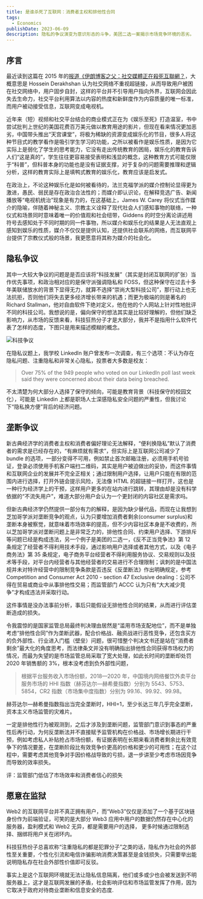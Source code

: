 ```yaml
---
title: 是谁杀死了互联网：消费者主权和排他性合同
tags:
  - Economics
publishDate: 2023-06-09
description: 隐私的争议演变为意识形态的斗争，美团二选一案揭示市场竞争环境的恶劣。
---
```


## 序言

最近读到这篇在 2015 年的[报道《伊朗博客之父：社交媒體正在殺死互聯網？](https://www.hk01.com/article/345?utm_source=01articlecopy&utm_medium=referral)，大概意思是 Hossein Derakhshan 认为社交网络不重视超链接，从而导致用户被困在社交网络中，用户固步自封，这样的平台并不引导用户指向外界，互联网会因此失去生命力，社交平台利用算法以内容的热度和新鲜度作为内容质量的唯一标准，而用户被动接受信息，互联网变成电视机。

近年来（短）视频和社交平台结合的商业模式正在为《娱乐至死》打造温室，书中尝试批判上世纪的美国花费百万美元做以教育用途的影片，但现在看来情况更加恶劣，中国带头推出“天宫课堂”，将极为稀缺的资源变成娱乐化的节目，很多人将这种节目式的教学看作是吸引学生学习的功能，之所以被看作是娱乐性质，是因为它实际上是弱化了学生的思考能力，它没有走出传统教育的困局，娱乐化的教育告诉人们“这是真的”，学生往往更容易接受表明和浅显的概念，这种教育方式可能仅限于“科普”，但科普本身的功能也是没有证据支撑，对于复杂的问题需要推理和逻辑分析，这样的教育实际上是填鸭式教育的娱乐化，教育应该是启发式。

在政治上，不论这种娱乐化是如何被看待的，法兰克福学派的媒介控制论显得更为激进，愚民、弱民是存在政治合法性的；而媒介即认识论，在解释竞选广告、新闻播放等“电视机统治”现象是有力的，在这基础上，James W. Carey 将仪式当作媒介的隐喻，伴随着神秘主义、宗教主义诠释了现代社会人们感知事物的联络，一种仪式和场景同时意味着唯一的价值观和社会纽带，Giddens 的时空分离论讲述用符号去感知处于不同时期的同一件事物，所以媒介和娱乐化的结果是人无法直观上感知到娱乐的性质，媒介不仅仅是提供认知，还提供社会联系的网络，而互联网平台提供了宗教仪式般的场景，我更愿意将其称为媒介的社会化。

## 隐私争议

其中一大较大争议的问题是是否应该将“科技发展”（其实是封闭互联网的扩张）当作优先事项，和政治相对应的是保守派强调隐私和 FOSS，但这种保守在过去十多年美联储放水的背景下显得无力，就算不选择“崇尚大型科技公司”，那行动上也无法抗拒，否则他们将失去更多经济增长带来的机遇；而更为极端的则是著名的 Richard Stallman，他对自由软件下绝对定义，他在他的个人网站上针对性地批评不同的科技公司。我想说的是，偏向保守的想法其实是比较好理解的，但他们缺乏影响力，从市场的反馈来看，科技狂热分子才是大部分，我并不是指用什么软件代表了怎样的态度，下图只是用来描述模糊的概念。

![科技争议](/static/images/Technology-Controversy.png)

在隐私议题上，我学校 LinkedIn 账户曾发布一次调查，有三个选项：不认为存在隐私问题、注重隐私和非常关心隐私，投票者大多数是校友：

> Over 75% of the 949 people who voted on our LinkedIn poll last week said they were concerned about their data being breached.

不太清楚为何大部分人选择了保守的倾向，可能是教育背景（科技保守的校园文化），可能是 Linkedin 上都是职场人士深感隐私安全问题的严重性，但我讨论下“隐私换方便”背后的经济问题。

## 垄断争议

新古典经济学的消费者主权和消费者偏好理论无法解释，“便利换隐私”默认了消费者的需求是已经存在的，“有麻烦就有需求”，但实际上是互联网公司减少了 bundle 的选项，一部分变得不可用，例如禁止首次邮箱注册，必须用手机号验证，登录必须使用手机客户端扫二维码，其实是用户被迫做出的妥协，而这件事情和互联网企业的发展并不完全正相关；通过限制用户选择，让用户只能在有限的范围内进行选择，打开外链会提示风险，无法像 HTML 的超链接一样打开，这也是一种行为经济学上的干预，这样用户更多的在站内进行跳转，其理由却是没有科学依据的“不流失用户”，难道大部分用户会认为一个更封闭的内容社区是需求吗。

但新古典经济学仍然提供一部分有力的解释，是因为缺少替代品，而现在让我想到芝加哥学派对垄断竞争的观点，认为只要增加消费者剩余(consumer surplus)和垄断本身被察觉，就意味着市场效率的提高，但不少内容社区本身是不收费的，所以芝加哥学派对垄断问题上是非常乏力的，排他性合同、约束用户选择、下游排斥等问题已经是构成违法，另一个例子是美团的二选一，《反不正当竞争法》第 12 条规定了经营者不得利用技术手段，通过影响用户选择或者其他方式，以及《电子商务法》第 35 条规定，电子商务平台经营者不得利用服务协议、交易规则以及技术等手段，对平台内经营者与其他经营者的交易进行不合理限制；讽刺的是中国法规并未对特许经营中的限制竞争条款是否违反《反垄断法》作出明确规定，参考 Competition and Consumer Act 2010 - section 47 Exclusive dealing：公司不得在贸易或商业中从事排他性交易；而监管部门 ACCC 认为只有“大大减少竞争”才构成违法并采取行动。

这件事情是没办法事前分析，事后只能假设无排他性合同的结果，从而进行评估垄断造成的损失。

令我震惊的是国家监管总局最终判决理由居然是“滥用市场支配地位”，而不是单独考虑“排他性合同”作为垄断武器，配合价格战、融资战进行恶性竞争，还包含买方的负外部性、行业进入门槛（壁垒）问题，很可惜整个判决文书还是站在“消费者剩余”最大化的角度思考，而法律条文并没有明确指出排他性合同获得市场权力的情况，而最为失望的是市场监管总局采取了宽大处理，如此长时间的垄断却处罚 2020 年销售额的 3%，根本没考虑到负外部性问题，

> 根据平台服务收入市场份额，2018—2020 年，中国境内网络餐饮外卖平台服务市场的 HHI 指数（赫芬达尔—赫希曼指数）分别为 5543、5753、5854，CR2 指数（市场集中度指数）分别为 99.16、99.92、99.98。

赫芬达尔—赫希曼指数指出当完全垄断时，HHI=1，至少长达三年几乎完全垄断，资本主义市场监管的灾难片。

一定是排他性行为被观测到，之后才涉及到垄断问题，监管部门意识到事态的严重性后再行动，为何反垄断法并不直接赋予监管机构在价格战、市场增长期进行干预，例如考虑私人补贴抢占市场份额，有证据表明在长期来看消费者剩余比有效竞争下的情况要差，在垄断阶段比有效竞争价更高的价格和更少的可用性；在这个过程中，需要考虑其他竞争对手因价格战导致的亏损，退一步讲至少考虑市场因竞争而导致的效率损失。

评：监管部门低估了市场效率和消费者信心的损失

## 愿意在监狱

Web2 的互联网平台并不真正拥有用户，而“Web3”仅仅是添加了一个基于区块链身份作为前端验证，可笑的是大部分 Web3 应用中用户的数据仍然存在中心化的服务器，盈利模式和 Web2 无异，都是需要用户的选择， 更多时候通过限制选择、捆绑将用户关在闭环内。

科技狂热份子总喜欢称“注重隐私的都是犯罪分子”之类的话，隐私作为社会的外部性至关重要，个性化引流和电信诈骗影响消费决策甚至是金钱损失，只需要举出能说明隐私存在社会外部性价值即可反驳。

事实上是这个互联网环境就无法让隐私信息隔离，他们或多或少也会被发送到不明服务器上，这才是互联网发展的矛盾，社会影响评估和市场监管发挥了作用，因为它取决于政府对待商业垄断和信息安全的态度.
